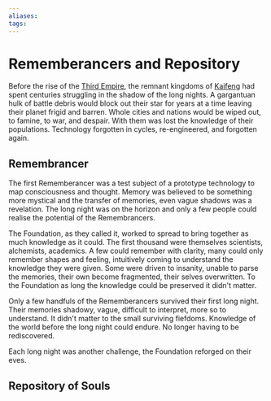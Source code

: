 ```yaml
---
aliases:
tags: 
---
```


# Rememberancers and Repository

Before the rise of the [Third Empire](../Oraganisation/third-empire), the remnant kingdoms of [Kaifeng](../Systems/kaifeng.md) had spent centuries struggling in the shadow of the long nights. A gargantuan hulk of battle debris would block out their star for years at a time leaving their planet frigid and barren. Whole cities and nations would be wiped out, to famine, to war, and despair. With them was lost the knowledge of their populations. Technology forgotten in cycles, re-engineered, and forgotten again. 

## Remembrancer 

The first Rememberancer was a test subject of a prototype technology to map consciousness and thought. Memory was believed to be something more mystical and the transfer of memories, even vague shadows was a revelation. The long night was on the horizon and only a few people could realise the potential of the Remembrancers.

The Foundation, as they called it, worked to spread to bring together as much knowledge as it could. The first thousand were themselves scientists, alchemists, academics. A few could remember with clarity, many could only remember shapes and feeling, intuitively coming to understand the knowledge they were given. Some were driven to insanity, unable to parse the memories, their own become fragmented, their selves overwritten. To the Foundation as long the knowledge could be preserved it didn't matter. 

Only a few handfuls of the Rememberancers survived their first long night. Their memories shadowy, vague, difficult to interpret, more so to understand. It didn't matter to the small surviving fiefdoms. Knowledge of the world before the long night could endure. No longer having to be rediscovered. 

Each long night was another challenge, the Foundation reforged on their eves.

## Repository of Souls  

